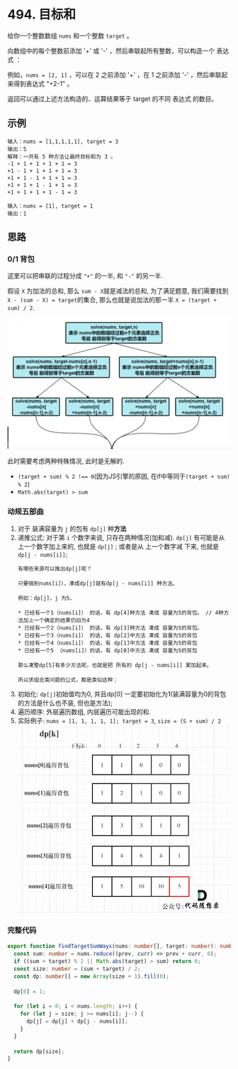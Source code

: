 # 494. 目标和

给你一个整数数组 `nums` 和一个整数 `target` 。

向数组中的每个整数前添加 '+' 或 '-' ，然后串联起所有整数，可以构造一个 表达式 ：

  例如，`nums = [2, 1]` ，可以在 2 之前添加 '+' ，在 1 之前添加 '-' ，然后串联起来得到表达式 "+2-1" 。

返回可以通过上述方法构造的、运算结果等于 target 的不同 表达式 的数目。


## 示例

```
输入：nums = [1,1,1,1,1], target = 3
输出：5
解释：一共有 5 种方法让最终目标和为 3 。
-1 + 1 + 1 + 1 + 1 = 3
+1 - 1 + 1 + 1 + 1 = 3
+1 + 1 - 1 + 1 + 1 = 3
+1 + 1 + 1 - 1 + 1 = 3
+1 + 1 + 1 + 1 - 1 = 3
```

```
输入：nums = [1], target = 1
输出：1
```

## 思路

### 0/1 背包 

这里可以把串联的过程分成 `"+"` 的一半, 和 `"-"` 的另一半. 

假设 `X` 为加法的总和, 那么 `sum - X`就是减法的总和, 为了满足题意, 我们需要找到 `X - (sum - X) = target`的集合, 那么也就是说加法的那一半 `X = (target + sum) / 2`. 

![494-2](/static/img/dp/494-2.png)

此时需要考虑两种特殊情况, 此时是无解的. 

* `(target + sum) % 2 !== 0`(因为JS引擎的原因, 在if中等同于`(target + sum) % 2`)
* `Math.abs(target) > sum ` 

### 动规五部曲 

1. 对于 装满容量为 `j` 的包有 `dp[j]` 种**方法**
2. 递推公式: 对于第 `i` 个数字来说, 只存在两种情况(加和减). `dp[j]` 有可能是从 上一个数字加上来的, 也就是 `dp[j]` ; 或者是从 上一个数字减 下来, 也就是 `dp[j - nums[i]]`;
    ```
    有哪些来源可以推出dp[j]呢？

    只要搞到nums[i]），凑成dp[j]就有dp[j - nums[i]] 种方法。

    例如：dp[j]，j 为5，

    * 已经有一个1（nums[i]） 的话，有 dp[4]种方法 凑成 容量为5的背包。 // 4种方法加上一个确定的结果仍旧为4
    * 已经有一个2（nums[i]） 的话，有 dp[3]种方法 凑成 容量为5的背包。 
    * 已经有一个3（nums[i]） 的话，有 dp[2]中方法 凑成 容量为5的背包
    * 已经有一个4（nums[i]） 的话，有 dp[1]中方法 凑成 容量为5的背包
    * 已经有一个5 （nums[i]）的话，有 dp[0]中方法 凑成 容量为5的背包

    那么凑整dp[5]有多少方法呢，也就是把 所有的 dp[j - nums[i]] 累加起来。

    所以求组合类问题的公式，都是类似这种：
    ```
3. 初始化: `dp[j]`初始值均为0, 并且dp[0] 一定要初始化为1(装满容量为0的背包的方法是什么也不装, 但也是方法);
4. 遍历顺序: 外层遍历数组, 内层遍历可能出现的和. 
5. 实际例子: `nums = [1, 1, 1, 1, 1]; target = 3`, `size = (S + sum) / 2` 
   ![494](/static/img/dp/494.jpg)


### 完整代码 

```typescript 
export function findTargetSumWays(nums: number[], target: number): number {
  const sum: number = nums.reduce((prev, curr) => prev + curr, 0);
  if ((sum + target) % 2 || Math.abs(target) > sum) return 0;
  const size: number = (sum + target) / 2;
  const dp: number[] = new Array(size + 1).fill(0);

  dp[0] = 1;

  for (let i = 0; i < nums.length; i++) {
    for (let j = size; j >= nums[i]; j--) {
      dp[j] = dp[j] + dp[j - nums[i]];
    }
  }

  return dp[size];
}
```



